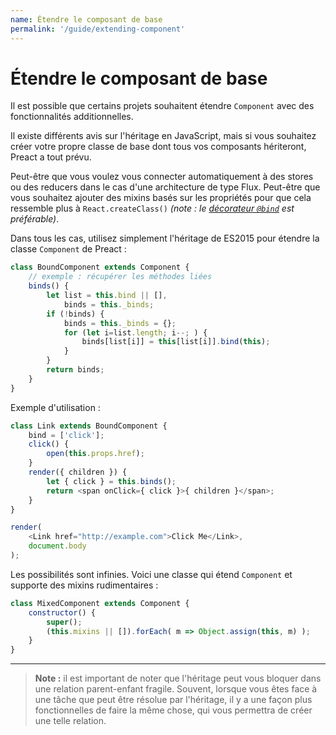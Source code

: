 ```yaml
---
name: Étendre le composant de base
permalink: '/guide/extending-component'
---
```


# Étendre le composant de base

Il est possible que certains projets souhaitent étendre `Component` avec des fonctionnalités additionnelles.

Il existe différents avis sur l'héritage en JavaScript, mais si vous souhaitez créer votre propre classe de base dont tous vos composants hériteront, Preact a tout prévu.

Peut-être que vous voulez vous connecter automatiquement à des stores ou des reducers dans le cas d'une architecture de type Flux. Peut-être que vous souhaitez ajouter des mixins basés sur les propriétés pour que cela ressemble plus à `React.createClass()` _(note : le [décorateur `@bind`](https://github.com/developit/decko#bind) est préférable)_.

Dans tous les cas, utilisez simplement l'héritage de ES2015 pour étendre la classe `Component` de Preact :

```js
class BoundComponent extends Component {
    // exemple : récupérer les méthodes liées
    binds() {
        let list = this.bind || [],
            binds = this._binds;
        if (!binds) {
            binds = this._binds = {};
            for (let i=list.length; i--; ) {
                binds[list[i]] = this[list[i]].bind(this);
            }
        }
        return binds;
    }
}
```
Exemple d'utilisation :

```js
class Link extends BoundComponent {
    bind = ['click'];
    click() {
        open(this.props.href);
    }
    render({ children }) {
        let { click } = this.binds();
        return <span onClick={ click }>{ children }</span>;
    }
}

render(
    <Link href="http://example.com">Click Me</Link>,
    document.body
);
```

Les possibilités sont infinies. Voici une classe qui étend `Component` et supporte des mixins rudimentaires :

```js
class MixedComponent extends Component {
    constructor() {
        super();
        (this.mixins || []).forEach( m => Object.assign(this, m) );
    }
}
```

---

> **Note :** il est important de noter que l'héritage peut vous bloquer dans une relation parent-enfant fragile. Souvent, lorsque vous êtes face à une tâche que peut être résolue par l'héritage, il y a une façon plus fonctionnelles de faire la même chose, qui vous permettra de créer une telle relation.
